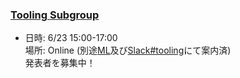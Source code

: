 ### [Tooling Subgroup](https://openchain-project.github.io/OpenChain-JWG/subgroups/tooling/)

- 日時: 6/23 15:00-17:00  
  場所: Online (別途[ML](https://lists.openchainproject.org/g/japan-sg-tooling)及び[Slack#tooling](https://openchain-japanwg.slack.com/archives/CGHP86Y4T)にて案内済)  
  発表者を募集中！
